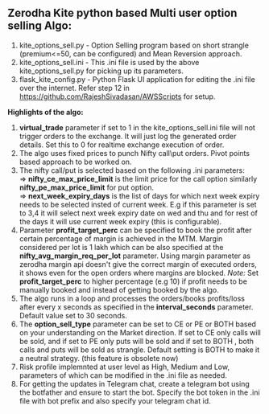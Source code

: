 Zerodha Kite python based Multi user option selling Algo:
---------------------------------------------------------
1. kite_options_sell.py - Option Selling program based on short strangle (premium<=50, can be configured) and Mean Reversion approach.   
2. kite_options_sell.ini - This .ini file is used by the above kite_options_sell.py for picking up its parameters.<br>
3. flask_kite_config.py - Python Flask UI application for editing the .ini file over the internet. Refer step 12 in https://github.com/RajeshSivadasan/AWSScripts for setup. 



<b>Highlights of the algo:</b>
1. <b>virtual_trade</b> parameter if set to 1 in the kite_options_sell.ini file will not trigger orders to the exchange. It will just log the generated order details. Set this to 0 for realtime exchange execution of order.
2. The algo uses fixed prices to punch Nifty call\put orders. Pivot points based approach to be worked on. 
3. The nifty call/put is selected based on the following .ini parameters:<br>
  => <b>nifty_ce_max_price_limit</b> is the limit price for the call option similarly <b>nifty_pe_max_price_limit</b> for put option.<br>
  => <b>next_week_expiry_days</b> is the list of days for which next week expiry needs to be selected insted of current week. E.g if this parameter is set to 3,4 
  it will select next week expiry date on wed and thu and for rest of the days it will use current week expiry (this is configurable). 
4. Parameter <b>profit_target_perc</b> can be specified to book the profit after certain percentage of margin is achieved in the MTM. Margin considered per lot is 1 lakh which can be also specified at the <b>nifty_avg_margin_req_per_lot</b> parameter. Using margin parameter as zerodha margin api doesn't give the correct margin of executed orders, it shows even for the open orders where margins are blocked.
<i>Note:</i> Set <b>profit_target_perc</b> to higher percentage (e.g 10) if profit needs to be manually booked and instead of getting booked by the algo.
5. The algo runs in a loop and processes the orders/books profits/loss after every x seconds as specified in the <b>interval_seconds</b> parameter. Default value set to 30 seconds.   
6. The <b>option_sell_type</b> parameter can be set to CE or PE or BOTH based on your understanding on the Market direction. If set to CE only calls will be sold, and if set to PE only puts will be sold and if set to BOTH , both calls and puts will be sold as strangle. Default setting is BOTH to make it a neutral strategy. (this feature is obsolete now)
7. Risk profile implemnted at user level as High, Medium and Low, parameters of which can be modified in the .ini file as needed. 
8. For getting the updates in Telegram chat, create a telegram bot using the botfather and ensure to start the bot. Specify the bot token in the .ini file with bot prefix and also specify your telegram chat id.
